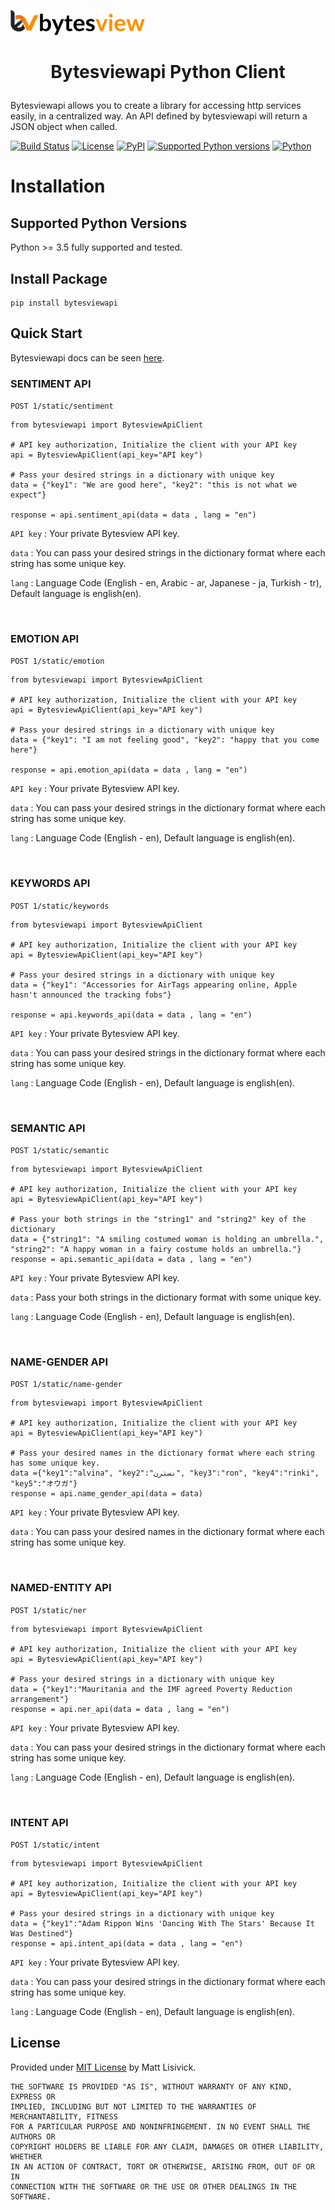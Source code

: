 ![Alt text](https://raw.githubusercontent.com/algodommedia/bytesviewapi-python/main/bytesview-logo.png)

# <p align="center">Bytesviewapi Python Client
Bytesviewapi allows you to create a library for accessing http services easily, in a centralized way. An API defined by bytesviewapi will return a JSON object when called.

[![Build Status](https://img.shields.io/github/workflow/status/algodommedia/bytesviewapi-python/Upload%20Python%20Package)](https://github.com/algodommedia/bytesviewapi-python/actions?query=workflow%3A%22Upload+Python+Package%22)
[![License](https://img.shields.io/badge/license-MIT-blue)](https://github.com/algodommedia/bytesviewapi-python/blob/main/LICENSE)
[![PyPI](https://img.shields.io/pypi/v/bytesviewapi?color=fd7e14)](https://pypi.org/project/bytesviewapi)
[![Supported Python versions](https://img.shields.io/pypi/pyversions/pyTelegramBotAPI.svg)](https://pypi.org/project/bytesviewapi)
[![Python](https://img.shields.io/badge/python-3.5%20%7C%203.6%20%7C%203.7%20%7C%203.8%20%7C%203.9-blue)](https://pypi.org/project/bytesviewapi)

# Installation

## Supported Python Versions
Python >= 3.5 fully supported and tested.

## Install Package
```
pip install bytesviewapi
```
## Quick Start

Bytesviewapi docs can be seen [here](https://www.bytesview.com/docs/).

### SENTIMENT API

`POST 1/static/sentiment`

```
from bytesviewapi import BytesviewApiClient

# API key authorization, Initialize the client with your API key
api = BytesviewApiClient(api_key="API key")

# Pass your desired strings in a dictionary with unique key
data = {"key1": "We are good here", "key2": "this is not what we expect"}

response = api.sentiment_api(data = data , lang = "en")

```
`API key` : Your private Bytesview API key. 

`data` : You can pass your desired strings in the dictionary format where each string has some unique key. 

`lang` : Language Code (English - en, Arabic - ar, Japanese - ja, Turkish - tr), Default language is english(en).

&nbsp;
### EMOTION API

`POST 1/static/emotion`

```
from bytesviewapi import BytesviewApiClient

# API key authorization, Initialize the client with your API key
api = BytesviewApiClient(api_key="API key")

# Pass your desired strings in a dictionary with unique key
data = {"key1": "I am not feeling good", "key2": "happy that you come here"}

response = api.emotion_api(data = data , lang = "en")

```
`API key` : Your private Bytesview API key. 

`data` : You can pass your desired strings in the dictionary format where each string has some unique key. 

`lang` : Language Code (English - en), Default language is english(en).

&nbsp;
### KEYWORDS API

`POST 1/static/keywords`

```
from bytesviewapi import BytesviewApiClient

# API key authorization, Initialize the client with your API key
api = BytesviewApiClient(api_key="API key")

# Pass your desired strings in a dictionary with unique key
data = {"key1": "Accessories for AirTags appearing online, Apple hasn't announced the tracking fobs"}

response = api.keywords_api(data = data , lang = "en")

```
`API key` : Your private Bytesview API key. 

`data` : You can pass your desired strings in the dictionary format where each string has some unique key. 

`lang` : Language Code (English - en), Default language is english(en).

&nbsp;
### SEMANTIC API

`POST 1/static/semantic`

```
from bytesviewapi import BytesviewApiClient

# API key authorization, Initialize the client with your API key
api = BytesviewApiClient(api_key="API key")

# Pass your both strings in the "string1" and "string2" key of the dictionary
data = {"string1": "A smiling costumed woman is holding an umbrella.", "string2": "A happy woman in a fairy costume holds an umbrella."}
response = api.semantic_api(data = data , lang = "en")

```
`API key` : Your private Bytesview API key. 

`data` : Pass your both strings in the dictionary format with some unique key. 

`lang` : Language Code (English - en), Default language is english(en).

&nbsp;
### NAME-GENDER API

`POST 1/static/name-gender`

```
from bytesviewapi import BytesviewApiClient

# API key authorization, Initialize the client with your API key
api = BytesviewApiClient(api_key="API key")

# Pass your desired names in the dictionary format where each string has some unique key.
data ={"key1":"alvina", "key2":"نسترن", "key3":"ron", "key4":"rinki", "key5":"オウガ"}
response = api.name_gender_api(data = data)

```
`API key` : Your private Bytesview API key. 

`data` : You can pass your desired names in the dictionary format where each string has some unique key.

&nbsp;
### NAMED-ENTITY API

`POST 1/static/ner`

```
from bytesviewapi import BytesviewApiClient

# API key authorization, Initialize the client with your API key
api = BytesviewApiClient(api_key="API key")

# Pass your desired strings in a dictionary with unique key
data = {"key1":"Mauritania and the IMF agreed Poverty Reduction arrangement"}
response = api.ner_api(data = data , lang = "en")

```
`API key` : Your private Bytesview API key. 

`data` : You can pass your desired strings in the dictionary format where each string has some unique key. 

`lang` : Language Code (English - en), Default language is english(en).

&nbsp;
### INTENT API

`POST 1/static/intent`

```
from bytesviewapi import BytesviewApiClient

# API key authorization, Initialize the client with your API key
api = BytesviewApiClient(api_key="API key")

# Pass your desired strings in a dictionary with unique key
data = {"key1":"Adam Rippon Wins 'Dancing With The Stars' Because It Was Destined"}
response = api.intent_api(data = data , lang = "en")

```
`API key` : Your private Bytesview API key. 

`data` : You can pass your desired strings in the dictionary format where each string has some unique key. 

`lang` : Language Code (English - en), Default language is english(en).

## License

Provided under [MIT License](https://github.com/algodommedia/bytesviewapi-python/blob/main/LICENSE) by Matt Lisivick.

```
THE SOFTWARE IS PROVIDED "AS IS", WITHOUT WARRANTY OF ANY KIND, EXPRESS OR
IMPLIED, INCLUDING BUT NOT LIMITED TO THE WARRANTIES OF MERCHANTABILITY, FITNESS
FOR A PARTICULAR PURPOSE AND NONINFRINGEMENT. IN NO EVENT SHALL THE AUTHORS OR
COPYRIGHT HOLDERS BE LIABLE FOR ANY CLAIM, DAMAGES OR OTHER LIABILITY, WHETHER
IN AN ACTION OF CONTRACT, TORT OR OTHERWISE, ARISING FROM, OUT OF OR IN
CONNECTION WITH THE SOFTWARE OR THE USE OR OTHER DEALINGS IN THE SOFTWARE.
```

